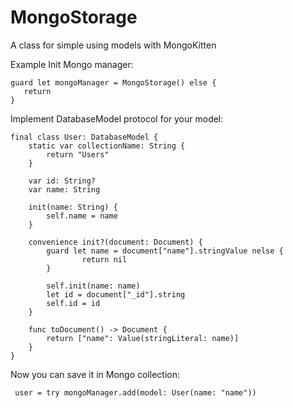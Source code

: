 # MongoStorage
A class for simple using models with MongoKitten 

Example
Init Mongo manager:

```
guard let mongoManager = MongoStorage() else {
   return
}
```

Implement DatabaseModel protocol for your model:
```
final class User: DatabaseModel {
    static var collectionName: String {
        return "Users"
    }
    
    var id: String?
    var name: String

    init(name: String) {
        self.name = name
    }
    
    convenience init?(document: Document) {
        guard let name = document["name"].stringValue nelse {
                return nil
        }

        self.init(name: name)
        let id = document["_id"].string
        self.id = id
    }

    func toDocument() -> Document {
        return ["name": Value(stringLiteral: name)]
    }
}
```

Now you can save it in Mongo collection:
```
 user = try mongoManager.add(model: User(name: "name"))
```
